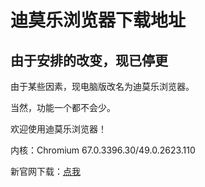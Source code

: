 # 迪莫乐浏览器下载地址

## **由于安排的改变，现已停更**

由于某些因素，现电脑版改名为迪莫乐浏览器。

当然，功能一个都不会少。

欢迎使用迪莫乐浏览器！

内核：Chromium 67.0.3396.30/49.0.2623.110

新官网下载：[点我](https://llq.dml.ink)

